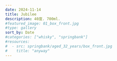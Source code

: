 ```yaml
---
date: 2024-11-14
title: Jubilee
description: 40度. 700ml.
#featured_image: 01_box_front.jpg
#type: gallery
sort_by: Date
#categories: ["whisky", "springbank"]
#resources:
#  - src: springbank/aged_32_years/box_front.jpg
#    title: "anyway"
---
```

